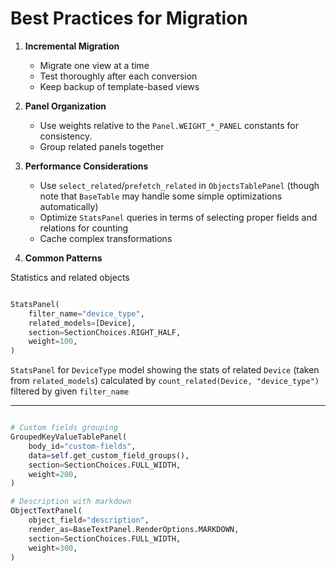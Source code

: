 # Best Practices for Migration

1. **Incremental Migration**
    - Migrate one view at a time
    - Test thoroughly after each conversion
    - Keep backup of template-based views

2. **Panel Organization**
    - Use weights relative to the `Panel.WEIGHT_*_PANEL` constants for consistency.
    - Group related panels together

3. **Performance Considerations**
    - Use `select_related`/`prefetch_related` in `ObjectsTablePanel` (though note that `BaseTable` may handle some simple optimizations automatically)
    - Optimize `StatsPanel` queries in terms of selecting proper fields and relations for counting
    - Cache complex transformations

4. **Common Patterns**

Statistics and related objects

```python

StatsPanel(
    filter_name="device_type",
    related_models=[Device],
    section=SectionChoices.RIGHT_HALF,
    weight=100,
)
```

`StatsPanel` for `DeviceType` model showing the stats of related `Device` (taken from `related_models`)
calculated by `count_related(Device, "device_type")` filtered by given `filter_name`

---

```python

# Custom fields grouping
GroupedKeyValueTablePanel(
    body_id="custom-fields",
    data=self.get_custom_field_groups(),
    section=SectionChoices.FULL_WIDTH,
    weight=200,
)

# Description with markdown
ObjectTextPanel(
    object_field="description",
    render_as=BaseTextPanel.RenderOptions.MARKDOWN,
    section=SectionChoices.FULL_WIDTH,
    weight=300,
)
```
